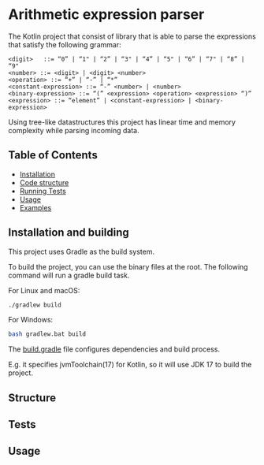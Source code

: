 # Arithmetic expression parser

The Kotlin project that consist of library that is able to parse the expressions
that satisfy the following grammar:

```pseudo
<digit>   ::= “0” | “1" | “2” | “3" | “4” | “5" | “6” | “7" | “8” | “9"
<number> ::= <digit> | <digit> <number>
<operation> ::= “+” | “-” | “*”
<constant-expression> ::= “-” <number> | <number>
<binary-expression> ::= “(” <expression> <operation> <expression> “)”
<expression> ::= “element” | <constant-expression> | <binary-expression>
```

Using tree-like datastructures this project has linear time and memory complexity while parsing incoming data.

## Table of Contents

- [Installation](#installation)
- [Code structure](#Structure)
- [Running Tests](#installation)
- [Usage](#usage)
- [Examples](#examples)


## Installation and building

This project uses Gradle as the build system.

To build the project, you can use the binary files at the root.
The following command will run a gradle build task.

For Linux and macOS:
```bash
./gradlew build
```

For Windows:
```bash
bash gradlew.bat build
```

The [build.gradle](build.gradle) file configures dependencies
and build process. 

E.g. it specifies jvmToolchain(17) for Kotlin, so it will use JDK 17 to build the project.

## Structure

## Tests

## Usage